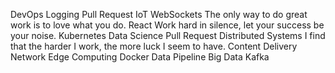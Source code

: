 DevOps Logging Pull Request IoT WebSockets The only way to do great work is to love what you do.
React Work hard in silence, let your success be your noise. Kubernetes Data Science Pull Request Distributed Systems I find that the harder I work, the more luck I seem to have. Content Delivery Network Edge Computing Docker Data Pipeline Big Data Kafka
